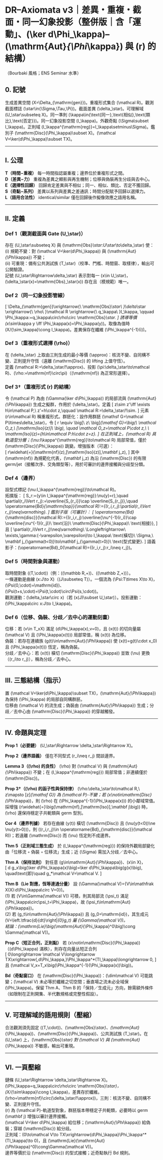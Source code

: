 # DR–Axiomata v3｜差異・重複・截面・同一幻象投影（整併版｜含「運動」、\(\ker d\Phi_\kappa\)–\(\mathrm{Aut}_{\Phi_\kappa}\) 與 \(r\) 的結構）

（Bourbaki 風格；ENS Seminar 水準）

## 0. 記號
生成差異空間 \(X=\Delta_{\mathrm{gen}}\)。重複形式集合 \(\mathcal R\)。觀測截面標誌 \(\star\in\{\Sigma,\Tau,\Pi\}\)。截面差異 \(\delta_\star\)。可理解域 \(U_\star\subseteq X\)。同一準則 \(\kappa\in\{\text{同一},\text{相似},\text{類比},\text{否定}\}\)。同一幻象投影空間 \(I_\kappa\)。外觀奇點 \(\Sigma\subset I_\kappa\)。正則域 \(I_\kappa^{\mathrm{reg}}=I_\kappa\setminus\Sigma\)。鑑別子 \(\mathrm{Disc}(\Phi_\kappa)\subset X\)。\(\mathcal V=\ker(d\Phi_\kappa)\subset TX\)。

---

## I. 公理
**T（時間−重複）** 每一時間指認屬重複；邊界位於重複形式之間。  
**D（差異−力）** 重複為差異之顯影與再生機制；位移與偽裝再生分歧與去中心。  
**E（選擇性回歸）** 回歸肯定差異與不相似；同一、相似、類比、否定不獲回歸。  
**S（奇點−系列）** 差異以系列與差異之差通訊；時間分配賦予回歸以選擇力。  
**L（語用合法性）** identical/similar 僅在回歸後作擬像效應之語用名稱。

---

## II. 定義

### Def 1（觀測截面與 Gate \(U_\star\)）
存在 \(U_\star\subseteq X\) 與 \(\mathrm{Obs}_\star:U_\star\to\delta_\star\) 使：  
(i) 規範不變：對 \(\mathcal V=\ker(d\Phi_\kappa)\) 與 \(\mathrm{Aut}_{\Phi_\kappa}\) 不變；  
(ii) 可重現：備有公共測試族 \(T_\star\)（校準、門檻、時間窗、取樣律），輸出可公開驗證。  
記號 \(U_\star\Rightarrow\delta_\star\) 表示對每一 \(x\in U_\star\)，\(\delta_\star(x)=\mathrm{Obs}_\star(x)\) 存在且（模規範）唯一。

### Def 2（同一幻象投影管線）
\[
\Delta_{\mathrm{gen}}\xrightarrow{\ \mathrm{Obs}_\star\ }\delta_\star
\xrightarrow{\ \rho\ }\mathcal R
\xrightarrow{\ q_\kappa\ }I_\kappa,
\qquad 
\Phi_\kappa:=q_\kappa\circ\rho\circ \mathrm{Obs}_\star.
\]
誘導等價 \(x\sim_\kappa y \iff \Phi_\kappa(x)=\Phi_\kappa(y)\)。取像為值時 \(X/{\sim_\kappa}\cong I_\kappa\)。差異保存在纖維 \(\Phi_\kappa^{-1}(i)\)。

### Def 3（重複形式選擇 \(\rho\)）
在 \(\delta_\star\) 上取由三則生成的最小等價 \(\approx\)：核流不變、自同構不變、正則提升守恆（遠離 \(\mathrm{Disc}\) 的 lifting 上值守恆）。  
定義 \(\mathcal R:=\delta_\star/\!\approx\)、投影 \(\pi:\delta_\star\to\mathcal R\)、\(\rho:=\mathrm{nf}\circ\pi\)（\(\mathrm{nf}\) 為正常形選擇）。

### Def 3†（重複形式 \(r\) 的結構）
令 \(\mathcal P\) 為由 \(\Gamma(\ker d\Phi_\kappa)\) 的局部流與 \(\mathrm{Aut}_{\Phi_\kappa}\) 生成之擬群，作用於 \(\delta_\star\)。定義
\[
z\sim z'\iff \exists h\in\mathcal P,\ z'=h\cdot z,\qquad
\mathcal R:=\delta_\star/\!\sim.
\]
元素 \(r\in\mathcal R\) 稱重複形式。群胚化：設作用群胚 \(\mathsf G=\mathcal P\ltimes\delta_\star\)，令
\[
r \equiv \big[\ z\ \big]_{\mathsf G}=\big(\ \mathcal O_z,\ [\mathrm{Iso}(z)]\ \big),
\quad
\mathcal O_z=\mathcal P\cdot z,\ \ \mathrm{Iso}(z)=\{h\in\mathcal P:h\cdot z=z\}.
\]
在正則域上，\(\mathcal R\) 具軌道型分層；\(\nu:I_\kappa^{\mathrm{reg}}\to\mathcal R\) 局部常值，僅於 \(\mathrm{Disc}(\Phi_\kappa)\) 跳變。增強版本（可選）：  
\[
r\widehat{=}(\mathrm{nf}(z),[\mathrm{Iso}(z)],\mathbf j_z),
\]
其中 \(\mathrm{nf}\) 為規範化代表，\(\mathbf j_z\) 為沿 \(\mathrm{Disc}\) 的有限 germ/jet（接觸次序、交角類型等），用於可審計的邊界接觸與分歧型分類。

### Def 4（邊界）
設型式標記 \(\nu:I_\kappa^{\mathrm{reg}}\to\mathcal R\)。  
拓撲版：
\[
S_r:=\{y\in I_\kappa^{\mathrm{reg}}:\nu(y)=r\},\quad
\partial(r_i\Vert r_j):=\overline{S_{r_i}}\cap \overline{S_{r_j}},\quad
\operatorname{Bd}_{\mathrm{top}}(\mathcal R):=\{(r_i,r_j):\partial(r_i\Vert r_j)\neq\varnothing\}.
\]
鑑別子版（可審計）：
\[
\operatorname{Bd}_{\mathrm{disc}}(\mathcal R):=\{(r_i,r_j):\overline{\nu^{-1}(r_i)}\cap \overline{\nu^{-1}(r_j)}\ \text{沿}\ \mathrm{Disc}(\Phi_\kappa)\ \text{相接}\},
\]
且
\[
\partial(r_i\Vert r_j)\neq\varnothing\ \Longleftrightarrow\ \exists\,\gamma:(-\varepsilon,\varepsilon)\to I_\kappa\ \text{橫切}\ \Sigma,\ 
\mathbf j_{\gamma(t<0)}\to\mathbf j_{\gamma(t>0)}\ \text{型式變更}.
\]
語義影子：\(\operatorname{Bd}_0(\mathcal R)=\{(r_i,r_j):r_i\neq r_j\}\)。

### Def 5（時間對象與運動）
取時間對象 \((T,\cdot)\)（例：\((\mathbb R,+)\)、\((\mathbb Z,+)\)）。  
一條運動是曲線 \(x:J\to X\)（\(J\subseteq T\)）。一個流為 \(\Psi:T\times X\to X\)，\(\Psi(0,\cdot)=\mathrm{id}\)、\(\Psi(t+s,\cdot)=\Psi(t,\cdot)\circ\Psi(s,\cdot)\)。  
觀測運動：\(\delta_\star\circ x\)（若 \(x(J)\subset U_\star\)）。投影運動：\(\Phi_\kappa\circ x:J\to I_\kappa\)。

### Def 6（位移、偽裝、分歧／去中心的運動刻畫）
位移：若 \(v\in T_xX\) 滿足 \(d\Phi_\kappa(x)\,v=0\)，且 \(x(t)\) 的切向量屬 \(\mathcal V\) 且 \(\Phi_\kappa(x(t))\) 局部常值，稱 \(x(t)\) 為位移。  
偽裝：若存在連續族 \(g(t)\in\mathrm{Aut}_{\Phi_\kappa}\) 使 \(x(t)=g(t)\cdot x_0\) 且 \(\Phi_\kappa(x(t))\) 恆定，稱為偽裝。  
分歧／去中心：若 \(x(t)\) 橫切 \(\mathrm{Disc}(\Phi_\kappa)\) 並致 \(\nu\) 更換（\(r_i\to r_j\)），稱為分歧／去中心。

---

## III. 三態結構（指示）
置 \(\mathcal V=\ker(d\Phi_\kappa)\subset TX\)，\(\mathrm{Aut}_{\Phi_\kappa}\) 為保持 \(\Phi_\kappa\) 的局部自同構群胚。  
位移由 \(\mathcal V\) 的流生成；偽裝由 \(\mathrm{Aut}_{\Phi_\kappa}\) 生成；分歧／去中心由 \(\mathrm{Disc}(\Phi_\kappa)\) 的穿越觸發。

---

## IV. 命題與定理

**Prop 1（必要鏈）** \(U_\star\Rightarrow \delta_\star\Rightarrow X\)。  

**Prop 2（邊界語義）** 僅在不同型式 \(r_i\neq r_j\) 間談邊界。  

**Lemma 3（\(\rho\) 的良性）** \(\rho\) 對 \(\mathcal V\) 與 \(\mathrm{Aut}_{\Phi_\kappa}\) 不變；在 \(I_\kappa^{\mathrm{reg}}\) 局部常值；非連續僅於 \(\mathrm{Disc}\)。  

**Prop 3†（\(\rho\) 的函子性與保持律）** \(\rho:\delta_\star\to\mathcal R,\ z\mapsto [z]_{\mathsf G}\) 為 \(\mathcal P\)-不變；若 \(x\notin\mathrm{Disc}(\Phi_\kappa)\)，則 \(\rho\) 在 \(\Phi_\kappa^{-1}(\Phi_\kappa(x))\) 的小鄰域常值。採增強 \(r\widehat{=}\big(\mathrm{nf},[\mathrm{Iso}],\mathbf j\big)\) 時，\(\rho\) 還保持穩定子共軛類與 germ 型別。  

**Cor 4（邊界判據）** 若存在曲線 \(y(t)\) 橫切 \(\mathrm{Disc}\) 且 \(\nu(y(t<0))\ne \nu(y(t>0))\)，則 \((r_i,r_j)\in \operatorname{Bd}_{\mathrm{disc}}(\mathcal R)\)；若遠離 \(\mathrm{Disc}\) 而 \(\nu\) 恆定則不成邊界。  

**Thm 5（正則域三態生成）** 於 \(I_\kappa^{\mathrm{reg}}\) 的保持外觀局部變化由「位移流 ◦ 偽裝 ◦ 位移流」生成；近 \(\Sigma\) 需加入分歧／去中心。  

**Thm A（保持法則）** 對任意 \(g\in\mathrm{Aut}_{\Phi_\kappa}\)、\(x\in X\)，  
\[
d g_x\big(\ker d\Phi_\kappa(x)\big)=\ker d\Phi_\kappa\big(g(x)\big),
\quad\text{即}\quad g_*\mathcal V=\mathcal V.
\]

**Thm B（Lie 對應，恆等連通分量）** 設 \(\Gamma(\mathcal V)=\{V\in\mathfrak X(X):d\Phi_\kappa\circ V=0\}\)。  
(1) 若 \(V\in\Gamma(\mathcal V)\) 可積，則其局部流 \(\psi_t\) 滿足 \(\Phi_\kappa\circ\psi_t=\Phi_\kappa\)，故 \(\psi_t\in\mathrm{Aut}_{\Phi_\kappa}\)。  
(2) 若 \(g_t\in\mathrm{Aut}_{\Phi_\kappa}\) 且 \(g_0=\mathrm{id}\)，其生成元 \(V=\left.\tfrac{d}{dt}\right|_{0}g_t\) 屬 \(\Gamma(\mathcal V)\)。  
結論：\(\mathrm{Lie}\big(\mathrm{Aut}_{\Phi_\kappa}^0\big)\cong \Gamma(\mathcal V)\)。

**Prop C（短正合列，正則點）** 若 \(x\notin\mathrm{Disc}(\Phi_\kappa)\)（\(d\Phi_\kappa\) 滿秩），則存在向量丛短正合列  
\[
0\longrightarrow \mathcal V\longrightarrow TX\xrightarrow{\,d\Phi_\kappa\,}\Phi_\kappa^*(TI_\kappa)\longrightarrow 0,
\]
且 \(\mathcal V_x=T_x\big(\Phi_\kappa^{-1}(\Phi_\kappa(x))\big)\)。

**Bd（奇點窗口）** 在 \(\mathrm{Disc}(\Phi_\kappa)\)：\(\dim\mathcal V\) 可能跳變；\(\mathcal V\) 未必等於纖維之切空間；垂直場之流未必全域保 \(\Phi_\kappa\)。保留 Thm A、Thm B 的「保持／生成元」方向，餘需額外條件（如限制在正則開集、半代數規格或完整性假設）。

---

## V. 可理解域的語用規則（壓縮）
合法觀測須先固定 \((T,\cdot)\)、\(\mathrm{Obs}_\star\)、\(\mathrm{Aut}_{\Phi_\kappa}\)、\(\mathrm{Disc}(\Phi_\kappa)\)、公共測試族 \(T_\star\)。在 \(U_\star\) 上，\(\mathrm{Obs}_\star\) 對 \(\mathcal V\) 與 \(\mathrm{Aut}_{\Phi_\kappa}\) 不敏感，輸出可重現。

---

## VI. 一頁壓縮
鏈條 \(U_\star\Rightarrow \delta_\star\Rightarrow X\)。\(\Phi_\kappa=q_\kappa\circ\rho\circ \mathrm{Obs}_\star\)，\(X/{\sim_\kappa}\cong I_\kappa\)，差異存於纖維。  
\(\rho=\mathrm{nf}\circ(\delta_\star/\!\approx)\)，三則：核流不變、自同構不變、正則提升守恆。  
\(r\) 為 \(\mathcal P\)-軌道型對象，群胚版本帶穩定子共軛類，必要時以 germ \(\mathbf j\) 增強以審計邊界接觸。  
\(\mathcal V=\ker d\Phi_\kappa\) 給位移；\(\mathrm{Aut}_{\Phi_\kappa}\) 給偽裝；穿越 \(\mathrm{Disc}\) 給分歧。  
正則域：\(0\to\mathcal V\to TX\xrightarrow{d\Phi_\kappa}\Phi_\kappa^*(TI_\kappa)\to 0\)，且 \(\mathrm{Lie}(\mathrm{Aut}_{\Phi_\kappa}^0)\cong\Gamma(\mathcal V)\)。  
邊界等價於沿 \(\mathrm{Disc}\) 的型式接觸；近奇點執行 Bd 規則。
